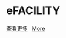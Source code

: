 # eFACILITY


[查看更多](https://e-facility.github.io/)&nbsp;&nbsp;&nbsp;[More](https://e-facility.github.io/English/)
